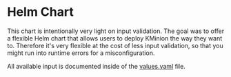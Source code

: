 # Helm Chart

This chart is intentionally very light on input validation. The goal was to offer a flexible Helm chart that allows
users to deploy KMinion the way they want to. Therefore it's very flexible at the cost of less input validation, so that
you might run into runtime errors for a misconfiguration.

All available input is documented inside of the [values.yaml](./values.yaml) file.